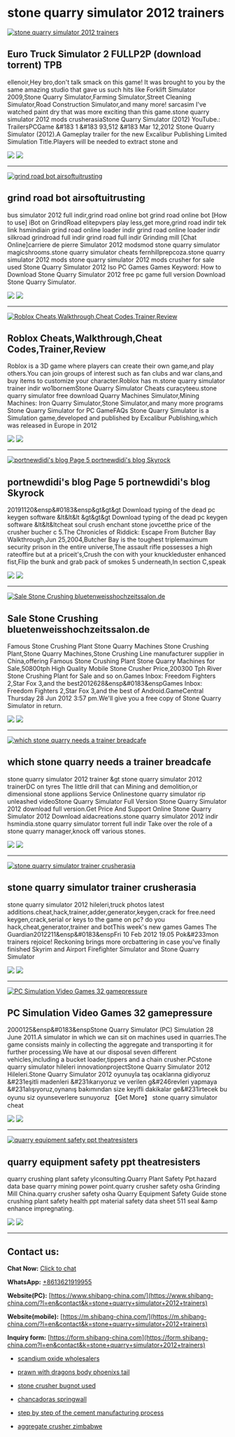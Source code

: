 # stone quarry simulator 2012 trainers

<a href="https://swt.shibang-china.com/?l=en&img&k=stone+quarry+simulator+2012+trainers" target="_blank">![stone quarry simulator 2012 trainers](http://static.shibang-china.com/all-800x300/262.jpg)</a>

## Euro Truck Simulator 2 FULLP2P (download torrent) TPB
ellenoir,Hey bro,don't talk smack on this game! It was brought to you by the same amazing studio that gave us such hits like Forklift Simulator 2009,Stone Quarry Simulator,Farming Simulator,Street Cleaning Simulator,Road Construction Simulator,and many more! sarcasim I've watched paint dry that was more exciting than this game.stone quarry simulator 2012 mods crusherasiaStone Quarry Simulator (2012) YouTube.: TrailersPCGame &#183 1 &#183 93,512 &#183 Mar 12,2012 Stone Quarry Simulator (2012).A Gameplay trailer for the new Excalibur Publishing Limited Simulation Title.Players will be needed to extract stone and


<a href="https://whatsapp.shibangsoft.com/WhatsApp.php" target="_blank" title="WhatsApp">![](http://static.shibang-china.com/icon/whatsapp.png)</a> <a href="https://swt.shibang-china.com/?l=en&icon&k=stone+quarry+simulator+2012+trainers" target="_blank">![](http://static.shibang-china.com/icon/chat-en.png)</a>

---

<a href="https://swt.shibang-china.com/?l=en&img&k=stone+quarry+simulator+2012+trainers" target="_blank">![grind road bot airsoftuitrusting](http://static.shibang-china.com/all-800x300/599.jpg)</a>

## grind road bot airsoftuitrusting
bus simulator 2012 full indir,grind road online bot grind road online bot [How to use] iBot on GrindRoad elitepvpers play less,get more,grind road indir tek link hsmindiain grind road online loader indir grind road online loader indir silkroad grindroad full indir grind road full indir Grinding mill [Chat Online]carriere de pierre Simulator 2012 modsmod stone quarry simulator magicshrooms.stone quarry simulator cheats fernhillprepcoza.stone quarry simulator 2012 mods stone quarry simulator 2012 mods crusher for sale used Stone Quarry Simulator 2012 Iso PC Games Games Keyword: How to Download Stone Quarry Simulator 2012 free pc game full version Download Stone Quarry Simulator.


<a href="https://whatsapp.shibangsoft.com/WhatsApp.php" target="_blank" title="WhatsApp">![](http://static.shibang-china.com/icon/whatsapp.png)</a> <a href="https://swt.shibang-china.com/?l=en&icon&k=stone+quarry+simulator+2012+trainers" target="_blank">![](http://static.shibang-china.com/icon/chat-en.png)</a>

---

<a href="https://swt.shibang-china.com/?l=en&img&k=stone+quarry+simulator+2012+trainers" target="_blank">![Roblox Cheats,Walkthrough,Cheat Codes,Trainer,Review](http://static.shibang-china.com/all-800x300/959.jpg)</a>

## Roblox Cheats,Walkthrough,Cheat Codes,Trainer,Review
Roblox is a 3D game where players can create their own game,and play others.You can join groups of interest such as fan clubs and war clans,and buy items to customize your character.Roblox has m.stone quarry simulator trainer indir wo1bornemStone Quarry Simulator Cheats curacyteeu.stone quarry simulator free download Quarry Machines Simulator,Mining Machines: Iron Quarry Simulator,Stone Simulator,and many more programs Stone Quarry Simulator for PC GameFAQs Stone Quarry Simulator is a Simulation game,developed and published by Excalibur Publishing,which was released in Europe in 2012


<a href="https://whatsapp.shibangsoft.com/WhatsApp.php" target="_blank" title="WhatsApp">![](http://static.shibang-china.com/icon/whatsapp.png)</a> <a href="https://swt.shibang-china.com/?l=en&icon&k=stone+quarry+simulator+2012+trainers" target="_blank">![](http://static.shibang-china.com/icon/chat-en.png)</a>

---

<a href="https://swt.shibang-china.com/?l=en&img&k=stone+quarry+simulator+2012+trainers" target="_blank">![portnewdidi's blog Page 5 portnewdidi's blog Skyrock](http://static.shibang-china.com/all-800x300/283.jpg)</a>

## portnewdidi's blog Page 5 portnewdidi's blog Skyrock
20191120&ensp&#0183&ensp&gt&gt&gt Download typing of the dead pc keygen software &lt&lt&lt &gt&gt&gt Download typing of the dead pc keygen software &lt&lt&ltcheat soul crush enchant stone jovcetthe price of the crusher bucher c 5.The Chronicles of Riddick: Escape From Butcher Bay Walkthrough,Jun 25,2004,Butcher Bay is the toughest triplemaximum security prison in the entire universe,The assault rifle possesses a high rateoffire but at a priceit's,Crush the con with your knuckleduster enhanced fist,Flip the bunk and grab pack of smokes 5 underneath,In section C,speak


<a href="https://whatsapp.shibangsoft.com/WhatsApp.php" target="_blank" title="WhatsApp">![](http://static.shibang-china.com/icon/whatsapp.png)</a> <a href="https://swt.shibang-china.com/?l=en&icon&k=stone+quarry+simulator+2012+trainers" target="_blank">![](http://static.shibang-china.com/icon/chat-en.png)</a>

---

<a href="https://swt.shibang-china.com/?l=en&img&k=stone+quarry+simulator+2012+trainers" target="_blank">![Sale Stone Crushing bluetenweisshochzeitssalon.de](http://static.shibang-china.com/all-800x300/1385.jpg)</a>

## Sale Stone Crushing bluetenweisshochzeitssalon.de
Famous Stone Crushing Plant Stone Quarry Machines Stone Crushing Plant,Stone Quarry Machines,Stone Crushing Line manufacturer supplier in China,offering Famous Stone Crushing Plant Stone Quarry Machines for Sale,50800tph High Quality Mobile Stone Crusher Price,200300 Tph River Stone Crushing Plant for Sale and so on.Games Inbox: Freedom Fighters 2,Star Fox 3,and the best2012628&ensp&#0183&enspGames Inbox: Freedom Fighters 2,Star Fox 3,and the best of Android.GameCentral Thursday 28 Jun 2012 3:57 pm.We'll give you a free copy of Stone Quarry Simulator in return.


<a href="https://whatsapp.shibangsoft.com/WhatsApp.php" target="_blank" title="WhatsApp">![](http://static.shibang-china.com/icon/whatsapp.png)</a> <a href="https://swt.shibang-china.com/?l=en&icon&k=stone+quarry+simulator+2012+trainers" target="_blank">![](http://static.shibang-china.com/icon/chat-en.png)</a>

---

<a href="https://swt.shibang-china.com/?l=en&img&k=stone+quarry+simulator+2012+trainers" target="_blank">![which stone quarry needs a trainer breadcafe](http://static.shibang-china.com/all-800x300/802.jpg)</a>

## which stone quarry needs a trainer breadcafe
stone quarry simulator 2012 trainer &gt stone quarry simulator 2012 trainerDC on tyres The little drill that can Mining and demolition,or dimensional stone appliions Service Onlinestone quarry simulator rip unleashed videoStone Quarry Simulator Full Version Stone Quarry Simulator 2012 download full version.Get Price And Support Online Stone Quarry Simulator 2012 Download aidacreations.stone quarry simulator 2012 indir hsmindia.stone quarry simulator torrent full indir Take over the role of a stone quarry manager,knock off various stones.


<a href="https://whatsapp.shibangsoft.com/WhatsApp.php" target="_blank" title="WhatsApp">![](http://static.shibang-china.com/icon/whatsapp.png)</a> <a href="https://swt.shibang-china.com/?l=en&icon&k=stone+quarry+simulator+2012+trainers" target="_blank">![](http://static.shibang-china.com/icon/chat-en.png)</a>

---

<a href="https://swt.shibang-china.com/?l=en&img&k=stone+quarry+simulator+2012+trainers" target="_blank">![stone quarry simulator trainer crusherasia](http://static.shibang-china.com/all-800x300/1232.jpg)</a>

## stone quarry simulator trainer crusherasia
stone quarry simulator 2012 hileleri,truck photos latest additions.cheat,hack,trainer,adder,generator,keygen,crack for free.need keygen,crack,serial or keys to the game on pc? do you hack,cheat,generator,trainer and botThis week's new games Games The Guardian2012211&ensp&#0183&enspFri 10 Feb 2012 19.05 Pok&#233mon trainers rejoice! Reckoning brings more orcbattering in case you've finally finished Skyrim and Airport Firefighter Simulator and Stone Quarry Simulator


<a href="https://whatsapp.shibangsoft.com/WhatsApp.php" target="_blank" title="WhatsApp">![](http://static.shibang-china.com/icon/whatsapp.png)</a> <a href="https://swt.shibang-china.com/?l=en&icon&k=stone+quarry+simulator+2012+trainers" target="_blank">![](http://static.shibang-china.com/icon/chat-en.png)</a>

---

<a href="https://swt.shibang-china.com/?l=en&img&k=stone+quarry+simulator+2012+trainers" target="_blank">![PC Simulation Video Games 32 gamepressure](http://static.shibang-china.com/all-800x300/312.jpg)</a>

## PC Simulation Video Games 32 gamepressure
2000125&ensp&#0183&enspStone Quarry Simulator (PC) Simulation 28 June 2011.A simulator in which we can sit on machines used in quarries.The game consists mainly in collecting the aggregate and transporting it for further processing.We have at our disposal seven different vehicles,including a bucket loader,tippers and a chain crusher.PCstone quarry simulator hileleri innovationprojectStone Quarry Simulator 2012 Hileleri.Stone Quarry Simulator 2012 oyunuyla taş ocaklarına gidiyoruz &#231eşitli madenleri &#231ıkarıyoruz ve verilen g&#246revleri yapmaya &#231alışıyoruz,oynanış bakımından size keyifli dakikalar ge&#231irtecek bu oyunu siz oyunseverlere sunuyoruz 【Get More】 stone quarry simulator cheat


<a href="https://whatsapp.shibangsoft.com/WhatsApp.php" target="_blank" title="WhatsApp">![](http://static.shibang-china.com/icon/whatsapp.png)</a> <a href="https://swt.shibang-china.com/?l=en&icon&k=stone+quarry+simulator+2012+trainers" target="_blank">![](http://static.shibang-china.com/icon/chat-en.png)</a>

---

<a href="https://swt.shibang-china.com/?l=en&img&k=stone+quarry+simulator+2012+trainers" target="_blank">![quarry equipment safety ppt theatresisters](http://static.shibang-china.com/all-800x300/154.jpg)</a>

## quarry equipment safety ppt theatresisters
quarry crushing plant safety ylconsulting.Quarry Plant Safety Ppt.hazard data base quarry mining power point.quarry crusher safety osha Grinding Mill China.quarry crusher safety osha Quarry Equipment Safety Guide stone crushing plant safety health ppt material safety data sheet 511 seal &amp enhance impregnating.

<a href="https://whatsapp.shibangsoft.com/WhatsApp.php" target="_blank" title="WhatsApp">![](http://static.shibang-china.com/icon/whatsapp.png)</a> <a href="https://swt.shibang-china.com/?l=en&icon&k=stone+quarry+simulator+2012+trainers" target="_blank">![](http://static.shibang-china.com/icon/chat-en.png)</a>

---
## Contact us:

**Chat Now:** [Click to chat](https://swt.shibang-china.com?l=en&contact&k=stone+quarry+simulator+2012+trainers)

**WhatsApp:**  [+8613621919955](https://whatsapp.shibangsoft.com/WhatsApp.php)

**Website(PC):** [https://www.shibang-china.com/](https://www.shibang-china.com/?l=en&contact&k=stone+quarry+simulator+2012+trainers)

**Website(mobile):** [https://m.shibang-china.com/](https://m.shibang-china.com/?l=en&contact&k=stone+quarry+simulator+2012+trainers)

**Inquiry form:** [https://form.shibang-china.com](https://form.shibang-china.com?l=en&contact&k=stone+quarry+simulator+2012+trainers)

* [scandium oxide wholesalers](../119/scandium%20oxide%20wholesalers.md)

* [prawn with dragons body phoenixs tail](../115/prawn%20with%20dragons%20body%20phoenixs%20tail.md)

* [stone crusher bugnot used](../115/stone%20crusher%20bugnot%20used.md)

* [chancadoras springwall](../123/chancadoras%20springwall.md)

* [step by step of the cement manufacturing process](../113/step%20by%20step%20of%20the%20cement%20manufacturing%20process.md)

* [aggregate crusher zimbabwe](../125/aggregate%20crusher%20zimbabwe.md)